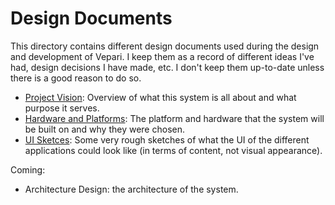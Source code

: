 # Design Documents

This directory contains different design documents used during the design and development of Vepari. I keep them as a record of different ideas I've had, design decisions I have made, etc. I don't keep them up-to-date unless there is a good reason to do so.

* [Project Vision](ProjectVision.md): Overview of what this system is all about and what purpose it serves.
* [Hardware and Platforms](HardwareAndPlatforms.md): The platform and hardware that the system will be built on and why they were chosen.
* [UI Sketces](UserInterfaceSketches.md): Some very rough sketches of what the UI of the different applications could look like (in terms of content, not visual appearance).

Coming:

* Architecture Design: the architecture of the system.
